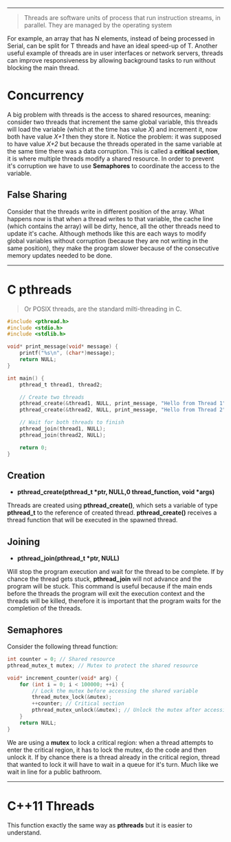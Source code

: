 ***
> Threads are software units of process that run instruction streams, in parallel. They are managed by the operating system

For example, an array that has N elements, instead of being processed in Serial, can be split for T threads and have an ideal speed-up of T.
Another useful example of threads are in user interfaces or network servers, threads can improve responsiveness by allowing background tasks to run without blocking the main thread.

# Concurrency

A big problem with threads is the access to shared resources, meaning: consider two threads that increment the same global variable, this threads will load the variable (which at the time has value *X*) and increment it, now both have value *X+1* then they store it.
Notice the problem: it was supposed to have value *X+2* but because the threads operated in the same variable at the same time there was a data corruption.
This is called a **critical section**, it is where multiple threads modify a shared resource. In order to prevent it's corruption we have to use **Semaphores** to coordinate the access to the variable.

## False Sharing

Consider that the threads write in different position of the array. What happens now is that when a thread writes to that variable, the cache line (which contains the array) will be dirty, hence, all the other threads need to update it's cache.
Although methods like this are each ways to modify global variables without corruption (because they are not writing in the same position), they make the program slower because of the consecutive memory updates needed to be done.
***
# C pthreads

>Or POSIX threads, are the standard milti-threading in C.
```C
#include <pthread.h>
#include <stdio.h>
#include <stdlib.h>

void* print_message(void* message) {
    printf("%s\n", (char*)message);
    return NULL;
}

int main() {
    pthread_t thread1, thread2;

    // Create two threads
    pthread_create(&thread1, NULL, print_message, "Hello from Thread 1");
    pthread_create(&thread2, NULL, print_message, "Hello from Thread 2");

    // Wait for both threads to finish
    pthread_join(thread1, NULL);
    pthread_join(thread2, NULL);

    return 0;
}
```

## Creation
- **pthread_create(pthread_t \*ptr, NULL,0 thread_function, void \*args)**

Threads are created using **pthread_create()**, which sets a variable of type **pthread_t**  to the reference of created thread. **pthread_create()** receives a thread function that will be executed in the spawned thread.
## Joining
- **pthread_join(pthread_t \*ptr, NULL)**

Will stop the program execution and wait for the thread to be complete. If by chance the thread gets stuck, **pthread_join** will not advance and the program will be stuck.
This command is useful because if the main ends before the threads the program will exit the execution context and the threads will be killed, therefore it is important that the program waits for the completion of the threads.

## Semaphores

Consider the following thread function:
```C
int counter = 0; // Shared resource 
pthread_mutex_t mutex; // Mutex to protect the shared resource

void* increment_counter(void* arg) { 
	for (int i = 0; i < 100000; ++i) { 
		// Lock the mutex before accessing the shared variable
		thread_mutex_lock(&mutex); 
		++counter; // Critical section 
		pthread_mutex_unlock(&mutex); // Unlock the mutex after accessing 
	} 
	return NULL; 
}
```

We are using a **mutex** to lock a critical region: when a thread attempts to enter the critical region, it has to lock the mutex, do the code and then unlock it. If by chance there is a thread already in the critical region, thread that wanted to lock it will have to wait in a queue for it's turn. Much like we wait in line for a public bathroom.
***
# C++11 Threads

This function exactly the same way as **pthreads** but it is easier to understand.

